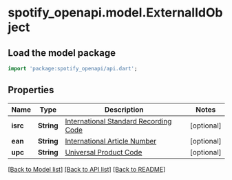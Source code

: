# spotify_openapi.model.ExternalIdObject

## Load the model package
```dart
import 'package:spotify_openapi/api.dart';
```

## Properties
Name | Type | Description | Notes
------------ | ------------- | ------------- | -------------
**isrc** | **String** | [International Standard Recording Code](http://en.wikipedia.org/wiki/International_Standard_Recording_Code)  | [optional] 
**ean** | **String** | [International Article Number](http://en.wikipedia.org/wiki/International_Article_Number_%28EAN%29)  | [optional] 
**upc** | **String** | [Universal Product Code](http://en.wikipedia.org/wiki/Universal_Product_Code)  | [optional] 

[[Back to Model list]](../README.md#documentation-for-models) [[Back to API list]](../README.md#documentation-for-api-endpoints) [[Back to README]](../README.md)


